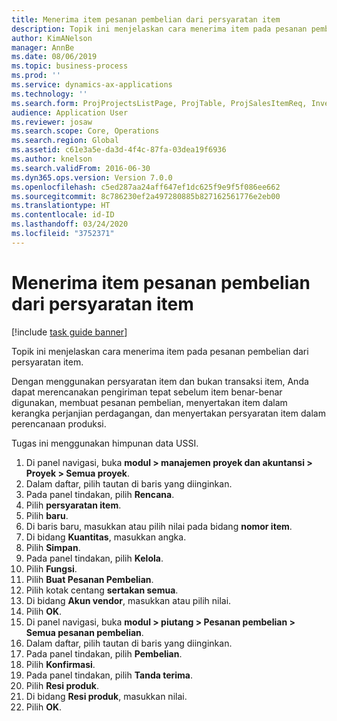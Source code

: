 ```yaml
---
title: Menerima item pesanan pembelian dari persyaratan item
description: Topik ini menjelaskan cara menerima item pada pesanan pembelian dari persyaratan item.
author: KimANelson
manager: AnnBe
ms.date: 08/06/2019
ms.topic: business-process
ms.prod: ''
ms.service: dynamics-ax-applications
ms.technology: ''
ms.search.form: ProjProjectsListPage, ProjTable, ProjSalesItemReq, InventItemIdLookupSimple, PurchCreateFromSalesOrder, VendAccountItemLookup, PurchTable, PurchEditLines
audience: Application User
ms.reviewer: josaw
ms.search.scope: Core, Operations
ms.search.region: Global
ms.assetid: c61e3a5e-da3d-4f4c-87fa-03dea19f6936
ms.author: knelson
ms.search.validFrom: 2016-06-30
ms.dyn365.ops.version: Version 7.0.0
ms.openlocfilehash: c5ed287aa24aff647ef1dc625f9e9f5f086ee662
ms.sourcegitcommit: 8c786230ef2a497280885b827162561776e2eb00
ms.translationtype: HT
ms.contentlocale: id-ID
ms.lasthandoff: 03/24/2020
ms.locfileid: "3752371"
---
```

# <a name="receive-items-on-purchase-order-from-item-requirement"></a>Menerima item pesanan pembelian dari persyaratan item

[!include [task guide banner](../../includes/task-guide-banner.md)]

Topik ini menjelaskan cara menerima item pada pesanan pembelian dari persyaratan item.

Dengan menggunakan persyaratan item dan bukan transaksi item, Anda dapat merencanakan pengiriman tepat sebelum item benar-benar digunakan, membuat pesanan pembelian, menyertakan item dalam kerangka perjanjian perdagangan, dan menyertakan persyaratan item dalam perencanaan produksi. 

Tugas ini menggunakan himpunan data USSI.

1. Di panel navigasi, buka **modul > manajemen proyek dan akuntansi > Proyek > Semua proyek**.
2. Dalam daftar, pilih tautan di baris yang diinginkan.
3. Pada panel tindakan, pilih **Rencana**.
4. Pilih **persyaratan item**.
5. Pilih **baru**.
6. Di baris baru, masukkan atau pilih nilai pada bidang **nomor item**.
7. Di bidang **Kuantitas**, masukkan angka.
8. Pilih **Simpan**.
9. Pada panel tindakan, pilih **Kelola**.
10. Pilih **Fungsi**.
11. Pilih **Buat Pesanan Pembelian**.
12. Pilih kotak centang **sertakan semua**.
13. Di bidang **Akun vendor**, masukkan atau pilih nilai.
14. Pilih **OK**.
15. Di panel navigasi, buka **modul > piutang > Pesanan pembelian > Semua pesanan pembelian**.
16. Dalam daftar, pilih tautan di baris yang diinginkan.
17. Pada panel tindakan, pilih **Pembelian**.
18. Pilih **Konfirmasi**.
19. Pada panel tindakan, pilih **Tanda terima**.
20. Pilih **Resi produk**.
21. Di bidang **Resi produk**, masukkan nilai.
22. Pilih **OK**.


